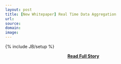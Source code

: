 ```yaml
---
layout: post
title: [New Whitepaper] Real Time Data Aggregation
url: 
source: 
domain: 
image: 
---
```

{% include JB/setup %}<p></p>
<center><p><a href="" style='padding:25px; font-sze:18px; font-weight: bold;'>Read Full Story</a></p></center>
